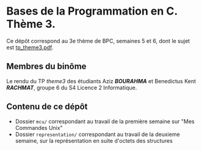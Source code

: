 # Bases de la Programmation en C. Thème 3.

Ce dépôt correspond au 3e thème de BPC, semaines 5 et 6, dont le sujet est [tp_theme3.pdf](https://www.fil.univ-lille1.fr/~ballabriga/bpc/tdtp/tp_theme3.pdf).

## Membres du binôme 

Le rendu du TP *theme3* des étudiants Aziz **_BOURAHMA_** et Benedictus Kent **_RACHMAT_**, groupe 6 du S4 Licence 2 Informatique. 

## Contenu de ce dépôt

 * Dossier `mcu/` correspondant au travail de la première semaine sur "Mes Commandes Unix"
 * Dossier `representation/` correspondant au travail de la deuxieme semaine, sur la représentation en suite d'octets des structures
 
